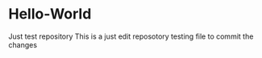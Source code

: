 # Hello-World
Just test repository
This is a just edit reposotory testing file to commit the changes
